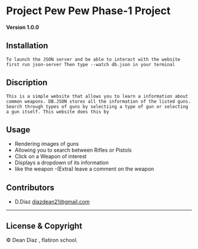 # Project Pew Pew Phase-1 Project

**Version 1.0.0**

## Installation

`To launch the JSON server and be able to interact with the website first run json-server Then type --watch db.json in your terminal `

## Discription

`This is a simple website that allows you to learn a information about common weapons. DB.JSON stores all the information of the listed guns. Search through types of guns by selectiing a type of gun or selecting a gun itself. This website does this by`

## Usage

- Rendering images of guns
- Allowing you to search between Rifles or Pistols
- Click on a Weapon of interest
- Displays a dropdown of its information
- like the weapon
  -(Extra) leave a comment on the weapon

## Contributors

- D.Diaz <diazdean21@gmail.com>

---

## License & Copyright

© Dean Diaz , flatiron school.
